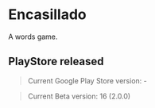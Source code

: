 # Encasillado

A words game.

## PlayStore released

 > Current Google Play Store version: -
 
 > Current Beta version: 16 (2.0.0)
